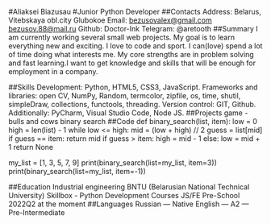 
#Aliaksei Biazusau
#Junior Python Developer
##Contacts
Address: Belarus, Vitebskaya obl.city Glubokoe
Email: bezusovalex@gmail.com bezusov.88@mail.ru
Github: Doctor-Ink
Telegram: @aretooth
##Summary
I am currently working several small web projects. My goal is to learn everything new and exciting. I love to code and sport. I can(love) spend a lot of time doing what interests me. My core strengths are in problem solving and fast learning.I want to get knowledge and skills that will be enough for employment in a company.

##Skills
Development: Python, HTML5, CSS3, JavaScript.
Frameworks and libraries: open CV, NumPy, Random, termcolor, zipfile, os, time, shutil, simpleDraw, collections, functools, threading.
Version control: GIT, Github.
Additionally: PyCharm, Visual Studio Code, Node JS.
##Projects
game - bulls and cows
binary search
##Code
  def binary_search(list, item):
      low = 0
      high = len(list) - 1
      while low <= high:
          mid = (low + high) // 2
          guess = list[mid]
          if guess == item:
              return mid
          if guess > item:
              high = mid - 1
          else:
              low = mid + 1
      return None
  
  my_list = [1, 3, 5, 7, 9]
  print(binary_search(list=my_list, item=3))
  print(binary_search(list=my_list, item=-1))
                    
##Education
Industrial engineering BNTU (Belarusian National Technical University)
Skillbox - Python Development Courses
JS/FE Pre-School 2022Q2 at the moment
##Languages
Russian — Native
English — A2 — Pre-Intermediate
